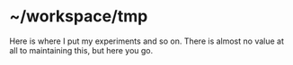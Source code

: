 # ~/workspace/tmp

Here is where I put my experiments and so on. There is almost no value at all to maintaining this, but here you go.
